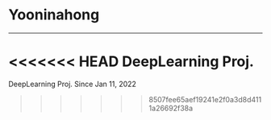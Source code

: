# Yooninahong
---
<<<<<<< HEAD
DeepLearning Proj.
=======
DeepLearning Proj.
Since Jan 11, 2022
>>>>>>> 8507fee65aef19241e2f0a3d8d4111a26692f38a
